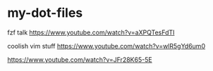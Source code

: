 # my-dot-files


fzf talk
https://www.youtube.com/watch?v=aXPQTesFdTI


coolish vim stuff
https://www.youtube.com/watch?v=wlR5gYd6um0

https://www.youtube.com/watch?v=JFr28K65-5E
